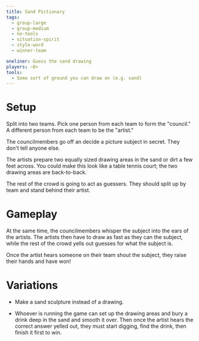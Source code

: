 ```yaml
---
title: Sand Pictionary
tags:
  - group-large
  - group-medium
  - no-tools
  - situation-spirit
  - style-word
  - winner-team

oneliner: Guess the sand drawing
players: ~8+
tools:
  - Some sort of ground you can draw on (e.g. sand)
---
```

# Setup

Split into two teams. Pick one person from each team to form the "council." A
different person from each team to be the "artist."

The councilmembers go off an decide a picture subject in secret. They don't tell
anyone else.

The artists prepare two equally sized drawing areas in the sand or dirt a few
feet across. You could make this look like a table tennis court; the two drawing
areas are back-to-back.

The rest of the crowd is going to act as guessers. They should split up by team
and stand behind their artist.

# Gameplay

At the same time, the councilmembers whisper the subject into the ears of the
artists. The artists then have to draw as fast as they can the subject, while
the rest of the crowd yells out guesses for what the subject is.

Once the artist hears someone on their team shout the subject, they raise their
hands and have won!

# Variations

- Make a sand sculpture instead of a drawing.

- Whoever is running the game can set up the drawing areas and bury a drink deep
  in the sand and smooth it over. Then once the artist hears the correct answer
  yelled out, they must start digging, find the drink, then finish it first to
  win.
